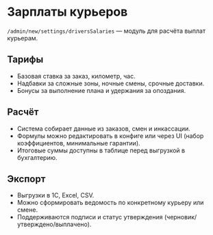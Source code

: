 # Зарплаты курьеров

`/admin/new/settings/driversSalaries` — модуль для расчёта выплат курьерам.

## Тарифы

- Базовая ставка за заказ, километр, час.
- Надбавки за сложные зоны, ночные смены, срочные доставки.
- Бонусы за выполнение плана и удержания за опоздания.

## Расчёт

- Система собирает данные из заказов, смен и инкассации.
- Формулы можно редактировать в конфиге или через UI (набор коэффициентов, минимальные гарантии).
- Итоговые суммы доступны в таблице перед выгрузкой в бухгалтерию.

## Экспорт

- Выгрузки в 1С, Excel, CSV.
- Можно сформировать ведомость по конкретному курьеру или смене.
- Поддерживаются подписи и статус утверждения (черновик/утверждено/выплачено).
